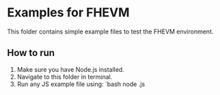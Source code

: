 # Examples for FHEVM

This folder contains simple example files to test the FHEVM environment.

## How to run

1. Make sure you have Node.js installed.
2. Navigate to this folder in terminal.
3. Run any JS example file using:
   `bash
   node <filename>.js

